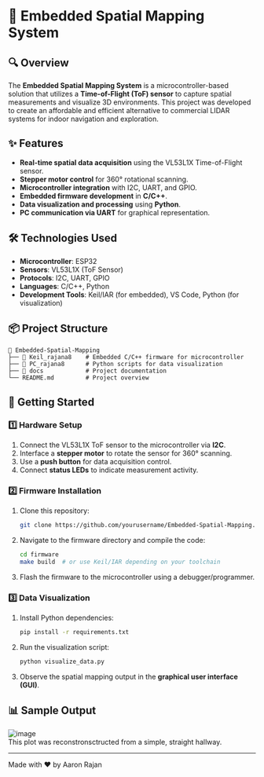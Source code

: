 # 📡 Embedded Spatial Mapping System

## 🔍 Overview
The **Embedded Spatial Mapping System** is a microcontroller-based solution that utilizes a **Time-of-Flight (ToF) sensor** to capture spatial measurements and visualize 3D environments. This project was developed to create an affordable and efficient alternative to commercial LIDAR systems for indoor navigation and exploration.

## ✨ Features
- **Real-time spatial data acquisition** using the VL53L1X Time-of-Flight sensor.
- **Stepper motor control** for 360° rotational scanning.
- **Microcontroller integration** with I2C, UART, and GPIO.
- **Embedded firmware development** in **C/C++**.
- **Data visualization and processing** using **Python**.
- **PC communication via UART** for graphical representation.

## 🛠️ Technologies Used
- **Microcontroller**: ESP32
- **Sensors**: VL53L1X (ToF Sensor)
- **Protocols**: I2C, UART, GPIO
- **Languages**: C/C++, Python
- **Development Tools**: Keil/IAR (for embedded), VS Code, Python (for visualization)

## 📦 Project Structure
```
📁 Embedded-Spatial-Mapping
├── 📂 Keil_rajana8    # Embedded C/C++ firmware for microcontroller
├── 📂 PC_rajana8      # Python scripts for data visualization
├── 📂 docs            # Project documentation
└── README.md         # Project overview
```

## 🚀 Getting Started
### 1️⃣ Hardware Setup
1. Connect the VL53L1X ToF sensor to the microcontroller via **I2C**.
2. Interface a **stepper motor** to rotate the sensor for 360° scanning.
3. Use a **push button** for data acquisition control.
4. Connect **status LEDs** to indicate measurement activity.

### 2️⃣ Firmware Installation
1. Clone this repository:
   ```sh
   git clone https://github.com/yourusername/Embedded-Spatial-Mapping.git
   ```
2. Navigate to the firmware directory and compile the code:
   ```sh
   cd firmware
   make build  # or use Keil/IAR depending on your toolchain
   ```
3. Flash the firmware to the microcontroller using a debugger/programmer.

### 3️⃣ Data Visualization
1. Install Python dependencies:
   ```sh
   pip install -r requirements.txt
   ```
2. Run the visualization script:
   ```sh
   python visualize_data.py
   ```
3. Observe the spatial mapping output in the **graphical user interface (GUI)**.

## 📊 Sample Output
![image](https://github.com/user-attachments/assets/0ae9ba6e-e4bb-4d64-92bf-61f4ecbb5932) <br>
This plot was reconstronsctructed from a simple, straight hallway.

---
Made with ❤️ by Aaron Rajan
